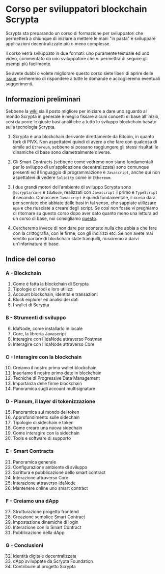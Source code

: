 # Corso per sviluppatori blockchain Scrypta

Scrypta sta preparando un corso di formazione per sviluppatori che permetterà a chiunque di iniziare a mettere le mani "in pasta" e sviluppare applicazioni decentralizzate più o meno complesse.

Il corso verrà sviluppato in due formati: uno puramente testuale ed uno video, commentato da uno sviluppatore che vi permettrà di seguire gli esempi più facilmente.

Se avete dubbi o volete migliorare questo corso siete liberi di aprire delle [issue](https://github.com/scryptachain/scrypta-development-course/issues), cerheremo di rispondere a tutte le domande e accoglieremo eventuali suggerimenti.

## Informazioni preliminari

Sebbene la [wiki](https://scrypta.wiki) sia il posto migliore per iniziare a dare uno sguardo al mondo Scrypta in generale è meglio fissare alcuni concetti di base all'inizio, così da porre le giuste basi analitiche a tutto lo sviluppo blockchain basato sulla tecnologia Scrypta.

1. Scrypta è una blockchain derivante direttamente da Bitcoin, in quanto fork di PIVX. Non aspettatevi quindi di avere a che fare con qualcosa di simile ad `Ethereum`, sebbene si possano raggiungere gli stessi risultati le dinamiche di base sono diametralmente diverse.

2. Gli Smart Contracts (sebbene come vedremo non siano fondamentali per lo sviluppo di un'applicazione decentralizzata) sono comunque presenti ed il linguaggio di programmazione è `Javascript`, anche qui non aspettatevi di vedere `Solidity` come in `Ethereum`.

3. I due grandi motori dell'ambiente di sviluppo Scrypta sono `@scrypta/core` e `IdaNode`, realizzati con `Javascript` il primo e `TypeScript` il secondo. Conoscere `Javascript` è quindi fondamentale, il corso darà per scontato che abbiate delle basi in tal senso, che sappiate utilizzare `npm` e che riusciate a creare degli script. Se così non fosse vi preghiamo di ritornare su questo corso dopo aver dato quanto meno una lettura ad un corso di base, noi consigliamo [questo](https://www.html.it/guide/guida-javascript-di-base/).

4. Cercheremo invece di non dare per scontato nulla che abbia a che fare con la crittografia, con le firme, con gli indirizzi etc. Se non avete mai sentito parlare di blockchain state tranquilli, riusciremo a darvi un'infarinatura di base.

## Indice del corso

### A - Blockchain

01. Come è fatta la blockchain di Scrypta
02. Tipologie di nodi e loro utilizzi
03. Account blockchain, identità e transazioni
04. Block explorer ed analisi dei dati
05. I wallet di Scrypta

### B - Strumenti di sviluppo

06. IdaNode, come installarlo in locale
07. Core, la libreria Javascript
08. Interagire con l'IdaNode attraverso Postman
09. Interagire con l'IdaNode attraverso Core

### C - Interagire con la blockchain

10. Creiamo il nostro primo wallet blockchain
11. Inseriamo il nostro primo dato in blockchain
12. Tecniche di Progressive Data Management
13. Importanza delle firme blockchain
14. Panoramica sugli account multisignature

### D - Planum, il layer di tokenizzazione

15. Panoramica sul mondo dei token
16. Approfondimento sulle sidechain
17. Tipologie di sidechain e token
18. Come creare una nuova sidechain
19. Come interagire con la sidechain
20. Tools e software di supporto

### E - Smart Contracts

21. Panoramica generale
22. Configurazione ambiente di sviluppo
23. Scrittura e pubblicazione dello smart contract
24. Interazione attraverso Core
25. Interazione attraverso IdaNode
26. Mantenere online uno smart contract

### F - Creiamo una dApp

27. Strutturazione progetto frontend
28. Creazione semplice Smart Contract
29. Impostazione dinamiche di login
30. Interazione con lo Smart Contract
31. Pubblicazione della dApp

### G - Conclusioni

32. Identità digitale decentralizzata
33. dApp sviluppate da Scrypta Foundation
34. Contribuire al progetto Scrypta
